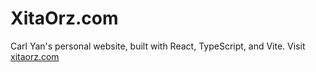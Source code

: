 # XitaOrz.com
Carl Yan's personal website, built with React, TypeScript, and Vite.
Visit <a href="https://xitaorz.com">xitaorz.com</a>

